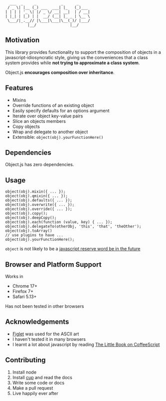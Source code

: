       ___  _     _           _      _     
     / _ \| |__ (_) ___  ___| |_   (_)___ 
    | | | | '_ \| |/ _ \/ __| __|  | / __|
    | |_| | |_) | |  __/ (__| |_ _ | \__ \
     \___/|_.__// |\___|\___|\__(_)/ |___/
              |__/               |__/     


## Motivation

This library provides functionality to support the composition of objects in a javascript-idiosyncratic style, giving us the conveniences that a class system provides while **not trying to approximate a class system**.

Object.js __encourages composition over inheritance__.

## Features

* Mixins
* Override functions of an existing object
* Easily specify defaults for an options argument
* Iterate over object key-value pairs
* Slice an objects members
* Copy objects
* Wrap and delegate to another object
* Extensible: `object(obj).yourFunctionHere()`


## Dependencies

Object.js has zero dependencies.


## Usage

    object(obj).mixin({ ... });
    object(obj).qmixin({ ... });
    object(obj).defaults({ ... });
    object(obj).overwrite({ ... });
    object(obj).override({ ... });
    object(obj).copy();
    object(obj).deepCopy();
    object(obj).each(function (value, key) { ... });
    object(obj).delegateTo(otherObj, 'this', 'that', 'theOther');
    object(obj).toArray()
    // use plugins to have ...
    object(obj).yourFunctionHere();


`object` is not likely to be a [javascript reserve word be in the future](https://developer.mozilla.org/en/JavaScript/Reference/Reserved_Words)



## Browser and Platform Support

Works in

* Chrome 17+
* Firefox 7+
* Safari 5.13+

Has not been tested in other browsers


## Acknowledgements

* [Figlet](http://www.figlet.org/) was used for the ASCII art
* I haven't tested it in many browsers
* I learnt a lot about javascript by reading [The Little Book on CoffeeScript](http://arcturo.github.com/library/coffeescript/)

## Contributing

1. Install node
2. Install [cup](https://github.com/sjltaylor/cup) and read the docs
3. Write some code or docs
4. Make a pull request
5. Live happily ever after
